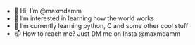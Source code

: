 - 👋 Hi, I’m @maxmdamm
- 👀 I’m interested in learning how the world works
- 🌱 I’m currently learning python, C and some other cool stuff
- 📫 How to reach me? Just DM me on Insta @maxmdamm

<!---
maxmdamm/maxmdamm is a ✨ special ✨ repository because its `README.md` (this file) appears on your GitHub profile.
You can click the Preview link to take a look at your changes.
--->
